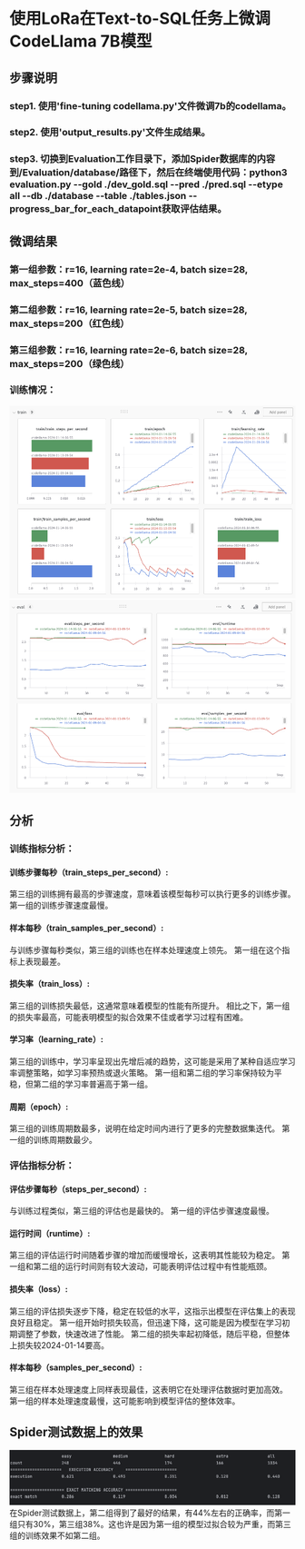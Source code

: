# 使用LoRa在Text-to-SQL任务上微调CodeLlama 7B模型

## 步骤说明
### step1. 使用'fine-tuning codellama.py'文件微调7b的codellama。
### step2. 使用'output_results.py'文件生成结果。
### step3. 切换到Evaluation工作目录下，添加Spider数据库的内容到/Evaluation/database/路径下，然后在终端使用代码：python3 evaluation.py --gold ./dev_gold.sql --pred ./pred.sql --etype all --db ./database --table ./tables.json --progress_bar_for_each_datapoint获取评估结果。

## 微调结果
### 第一组参数：r=16, learning rate=2e-4, batch size=28, max_steps=400（蓝色线）
### 第二组参数：r=16, learning rate=2e-5, batch size=28, max_steps=200（红色线）
### 第三组参数：r=16, learning rate=2e-6, batch size=28, max_steps=200（绿色线）
### 训练情况：
![image text](https://github.com/Mucalinda2436/Codellama_for_SQL/blob/main/img_folder/%E6%88%AA%E5%B1%8F2024-01-15%2016.10.53.png)
![image text](https://github.com/Mucalinda2436/Codellama_for_SQL/blob/main/img_folder/%E6%88%AA%E5%B1%8F2024-01-15%2016.10.44.png)

## 分析
### 训练指标分析：

#### 训练步骤每秒（train_steps_per_second）:

第三组的训练拥有最高的步骤速度，意味着该模型每秒可以执行更多的训练步骤。
第一组的训练步骤速度最慢。

#### 样本每秒（train_samples_per_second）:

与训练步骤每秒类似，第三组的训练也在样本处理速度上领先。
第一组在这个指标上表现最差。

#### 损失率（train_loss）:

第三组的训练损失最低，这通常意味着模型的性能有所提升。
相比之下，第一组的损失率最高，可能表明模型的拟合效果不佳或者学习过程有困难。

#### 学习率（learning_rate）:

第三组的训练中，学习率呈现出先增后减的趋势，这可能是采用了某种自适应学习率调整策略，如学习率预热或退火策略。
第一组和第二组的学习率保持较为平稳，但第二组的学习率普遍高于第一组。

#### 周期（epoch）:

第三组的训练周期数最多，说明在给定时间内进行了更多的完整数据集迭代。
第一组的训练周期数最少。

### 评估指标分析：

#### 评估步骤每秒（steps_per_second）:

与训练过程类似，第三组的评估也是最快的。
第一组的评估步骤速度最慢。

#### 运行时间（runtime）:

第三组的评估运行时间随着步骤的增加而缓慢增长，这表明其性能较为稳定。
第一组和第二组的运行时间则有较大波动，可能表明评估过程中有性能瓶颈。

#### 损失率（loss）:

第三组的评估损失逐步下降，稳定在较低的水平，这指示出模型在评估集上的表现良好且稳定。
第一组开始时损失较高，但迅速下降，这可能是因为模型在学习初期调整了参数，快速改进了性能。
第二组的损失率起初降低，随后平稳，但整体上损失较2024-01-14要高。

#### 样本每秒（samples_per_second）:

第三组在样本处理速度上同样表现最佳，这表明它在处理评估数据时更加高效。
第一组的样本处理速度最慢，这可能影响到模型评估的整体效率。

## Spider测试数据上的效果
![image text](https://github.com/Mucalinda2436/Codellama_for_SQL/blob/main/img_folder/%E8%AE%AD%E7%BB%83%E7%9A%84codellama1-100%EF%BC%88%E6%9C%80%E5%A5%BD%E7%9A%84%E7%BB%93%E6%9E%9C%EF%BC%89.png)
在Spider测试数据上，第二组得到了最好的结果，有44%左右的正确率，而第一组只有30%，第三组38%。这也许是因为第一组的模型过拟合较为严重，而第三组的训练效果不如第二组。
